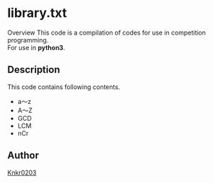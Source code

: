 library.txt
====

Overview
This code is a compilation of codes for use in competition programming.<br>
For use in **python3**.

## Description
This code contains following contents.
- a〜z
- A〜Z
- GCD
- LCM
- nCr

## Author

[Knkr0203](https://github.com/Knkr0203)
